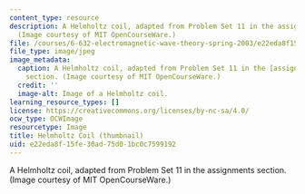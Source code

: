 ```yaml
---
content_type: resource
description: A Helmholtz coil, adapted from Problem Set 11 in the assignments section.
  (Image courtesy of MIT OpenCourseWare.)
file: /courses/6-632-electromagnetic-wave-theory-spring-2003/e22eda8f15fe30ad75d01bc0c7599192_6-632s03-th.jpg
file_type: image/jpeg
image_metadata:
  caption: A Helmholtz coil, adapted from Problem Set 11 in the [assignments](/courses/6-632-electromagnetic-wave-theory-spring-2003/pages/assignments)
    section. (Image courtesy of MIT OpenCourseWare.)
  credit: ''
  image-alt: Image of a Helmholtz coil.
learning_resource_types: []
license: https://creativecommons.org/licenses/by-nc-sa/4.0/
ocw_type: OCWImage
resourcetype: Image
title: Helmholtz Coil (thumbnail)
uid: e22eda8f-15fe-30ad-75d0-1bc0c7599192
---
```

A Helmholtz coil, adapted from Problem Set 11 in the assignments section. (Image courtesy of MIT OpenCourseWare.)